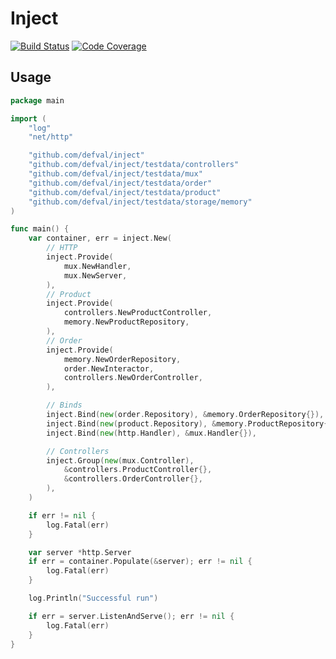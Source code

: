 # Inject
[![Build Status](https://img.shields.io/travis/defval/inject.svg?style=for-the-badge&logo=travis)](https://travis-ci.org/defval/inject)
[![Code Coverage](https://img.shields.io/codecov/c/github/defval/inject.svg?style=for-the-badge&logo=codecov)](https://codecov.io/gh/defval/inject)

## Usage

```go
package main

import (
	"log"
	"net/http"

	"github.com/defval/inject"
	"github.com/defval/inject/testdata/controllers"
	"github.com/defval/inject/testdata/mux"
	"github.com/defval/inject/testdata/order"
	"github.com/defval/inject/testdata/product"
	"github.com/defval/inject/testdata/storage/memory"
)

func main() {
	var container, err = inject.New(
		// HTTP
		inject.Provide(
			mux.NewHandler,
			mux.NewServer,
		),
		// Product
		inject.Provide(
			controllers.NewProductController,
			memory.NewProductRepository,
		),
		// Order
		inject.Provide(
			memory.NewOrderRepository,
			order.NewInteractor,
			controllers.NewOrderController,
		),

		// Binds
		inject.Bind(new(order.Repository), &memory.OrderRepository{}),
		inject.Bind(new(product.Repository), &memory.ProductRepository{}),
		inject.Bind(new(http.Handler), &mux.Handler{}),

		// Controllers
		inject.Group(new(mux.Controller),
			&controllers.ProductController{},
			&controllers.OrderController{},
		),
	)

	if err != nil {
		log.Fatal(err)
	}

	var server *http.Server
	if err = container.Populate(&server); err != nil {
		log.Fatal(err)
	}

	log.Println("Successful run")

	if err = server.ListenAndServe(); err != nil {
		log.Fatal(err)
	}
}

```